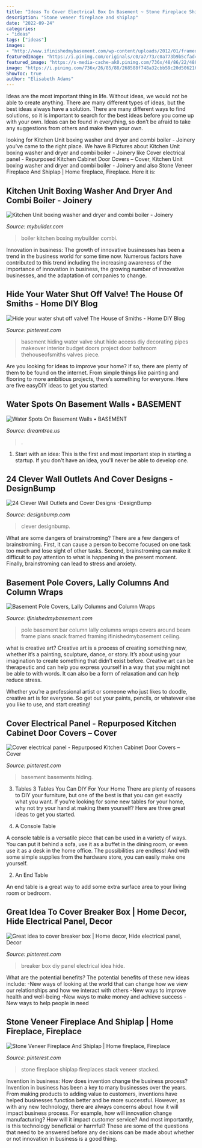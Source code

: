```yaml
---
title: "Ideas To Cover Electrical Box In Basement ~ Stone Fireplace Shiplap Fireplaces Stack Veneer Stacked"
description: "Stone veneer fireplace and shiplap"
date: "2022-09-24"
categories:
- "ideas"
tags: ["ideas"]
images:
- "http://www.ifinishedmybasement.com/wp-content/uploads/2012/01/framed-pole-with-future-snack-bar-plans.jpg"
featuredImage: "https://i.pinimg.com/originals/c0/a7/73/c0a773b9b5cfad420bc3ddfe771ae8ca.jpg"
featured_image: "https://s-media-cache-ak0.pinimg.com/736x/48/86/22/4886227a9bbfe770071e8293de3bff05--decorating-on-a-budget-decorating-blogs.jpg"
image: "https://i.pinimg.com/736x/26/85/88/268588f748a32cbb59c20d506216051d--stacked-stone-fireplaces-rock-fireplaces.jpg"
ShowToc: true
author: "Elisabeth Adams"
---
```



Ideas are the most important thing in life. Without ideas, we would not be able to create anything. There are many different types of ideas, but the best ideas always have a solution. There are many different ways to find solutions, so it is important to search for the best ideas before you come up with your own. Ideas can be found in everything, so don’t be afraid to take any suggestions from others and make them your own.

	

		
looking for Kitchen Unit boxing washer and dryer and combi boiler - Joinery you've came to the right place. We have 8 Pictures about Kitchen Unit boxing washer and dryer and combi boiler - Joinery like Cover electrical panel - Repurposed Kitchen Cabinet Door Covers – Cover, Kitchen Unit boxing washer and dryer and combi boiler - Joinery and also Stone Veneer Fireplace And Shiplap | Home fireplace, Fireplace. Here it is:
		
    
## Kitchen Unit Boxing Washer And Dryer And Combi Boiler - Joinery

<img loading=lazy src="https://photo.mybuilder.com/2_thumb/3281020_43538236c2.jpg" onerror="this.onerror=null;this.src='https://tse2.mm.bing.net/th?id=OIP.l11BM5bTIZ4zl2WG1dPIrgHaJ4&amp;pid=15.1';" alt="Kitchen Unit boxing washer and dryer and combi boiler - Joinery">

_Source: mybuilder.com_

>boiler kitchen boxing mybuilder combi. 

	

Innovation in business:
The growth of innovative businesses has been a trend in the business world for some time now. Numerous factors have contributed to this trend including the increasing awareness of the importance of innovation in business, the growing number of innovative businesses, and the adaptation of companies to change.

    
## Hide Your Water Shut Off Valve! The House Of Smiths - Home DIY Blog

<img loading=lazy src="https://s-media-cache-ak0.pinimg.com/736x/48/86/22/4886227a9bbfe770071e8293de3bff05--decorating-on-a-budget-decorating-blogs.jpg" onerror="this.onerror=null;this.src='https://tse4.mm.bing.net/th?id=OIP.v02EBzNMaNN7MKh5K2OqPwHaMO&amp;pid=15.1';" alt="Hide your water shut off valve! The House of Smiths - Home DIY Blog">

_Source: pinterest.com_

>basement hiding water valve shut hide access diy decorating pipes makeover interior budget doors project door bathroom thehouseofsmiths valves piece. 

	

Are you looking for ideas to improve your home? If so, there are plenty of them to be found on the internet. From simple things like painting and flooring to more ambitious projects, there’s something for everyone. Here are five easyDIY ideas to get you started: 

    
## Water Spots On Basement Walls • BASEMENT

<img loading=lazy src="https://s3.wasabisys.com/dreamtree/2017/08/water-spots-on-basement-walls-water-spots-on-basement-walls-montana-photos-3072-x-2304-1024x1024.jpg" onerror="this.onerror=null;this.src='https://tse4.mm.bing.net/th?id=OIP.aFzqNujAjz1AsB4zdxkWTwHaHa&amp;pid=15.1';" alt="Water Spots On Basement Walls • BASEMENT">

_Source: dreamtree.us_

>. 

	

1. Start with an idea: This is the first and most important step in starting a startup. If you don't have an idea, you'll never be able to develop one. 

    
## 24 Clever Wall Outlets And Cover Designs -DesignBump

<img loading=lazy src="http://designbump.com/wp-content/uploads/2014/09/power-socket-001.jpg" onerror="this.onerror=null;this.src='https://tse4.mm.bing.net/th?id=OIP.B1R-8A_r9vbn_n4Zk7_dSQAAAA&amp;pid=15.1';" alt="24 Clever Wall Outlets and Cover Designs -DesignBump">

_Source: designbump.com_

>clever designbump. 

	

What are some dangers of brainstroming?
There are a few dangers of brainstroming. First, it can cause a person to become focused on one task too much and lose sight of other tasks. Second, brainstroming can make it difficult to pay attention to what is happening in the present moment. Finally, brainstroming can lead to stress and anxiety.

    
## Basement Pole Covers, Lally Columns And Column Wraps

<img loading=lazy src="http://www.ifinishedmybasement.com/wp-content/uploads/2012/01/framed-pole-with-future-snack-bar-plans.jpg" onerror="this.onerror=null;this.src='https://tse3.mm.bing.net/th?id=OIP.YUZ-q-QMDC_NClNbudC3YQHaFQ&amp;pid=15.1';" alt="Basement Pole Covers, Lally Columns and Column Wraps">

_Source: ifinishedmybasement.com_

>pole basement bar column lally columns wraps covers around beam frame plans snack framed framing ifinishedmybasement ceiling. 

	

what is creative art?
Creative art is a process of creating something new, whether it’s a painting, sculpture, dance, or story. It’s about using your imagination to create something that didn’t exist before. 
Creative art can be therapeutic and can help you express yourself in a way that you might not be able to with words. It can also be a form of relaxation and can help reduce stress. 

Whether you’re a professional artist or someone who just likes to doodle, creative art is for everyone. So get out your paints, pencils, or whatever else you like to use, and start creating!

    
## Cover Electrical Panel - Repurposed Kitchen Cabinet Door Covers – Cover

<img loading=lazy src="https://i.pinimg.com/originals/a4/ac/46/a4ac467abf612307e9020058e02cdef9.jpg" onerror="this.onerror=null;this.src='https://tse2.mm.bing.net/th?id=OIP.Qn91jOpkoi4efQM-2gbvJAHaLI&amp;pid=15.1';" alt="Cover electrical panel - Repurposed Kitchen Cabinet Door Covers – Cover">

_Source: pinterest.com_

>basement basements hiding. 

	

3. Tables
3 Tables You Can DIY For Your Home
There are plenty of reasons to DIY your furniture, but one of the best is that you can get exactly what you want. If you're looking for some new tables for your home, why not try your hand at making them yourself? Here are three great ideas to get you started.

1. A Console Table

A console table is a versatile piece that can be used in a variety of ways. You can put it behind a sofa, use it as a buffet in the dining room, or even use it as a desk in the home office. The possibilities are endless! And with some simple supplies from the hardware store, you can easily make one yourself.

2. An End Table

An end table is a great way to add some extra surface area to your living room or bedroom.

    
## Great Idea To Cover Breaker Box | Home Decor, Hide Electrical Panel, Decor

<img loading=lazy src="https://i.pinimg.com/originals/c0/a7/73/c0a773b9b5cfad420bc3ddfe771ae8ca.jpg" onerror="this.onerror=null;this.src='https://tse2.mm.bing.net/th?id=OIP.nCDYSDb9NSmREHfR87sHwAHaLR&amp;pid=15.1';" alt="Great idea to cover breaker box | Home decor, Hide electrical panel, Decor">

_Source: pinterest.com_

>breaker box diy panel electrical idea hide. 

	

What are the potential benefits?
The potential benefits of these new ideas include: 
-New ways of looking at the world that can change how we view our relationships and how we interact with others 
-New ways to improve health and well-being 
-New ways to make money and achieve success 
-New ways to help people in need

    
## Stone Veneer Fireplace And Shiplap | Home Fireplace, Fireplace

<img loading=lazy src="https://i.pinimg.com/736x/26/85/88/268588f748a32cbb59c20d506216051d--stacked-stone-fireplaces-rock-fireplaces.jpg" onerror="this.onerror=null;this.src='https://tse4.mm.bing.net/th?id=OIP.23R5U1Fzsec5YXVMGq7TcgHaK2&amp;pid=15.1';" alt="Stone Veneer Fireplace And Shiplap | Home fireplace, Fireplace">

_Source: pinterest.com_

>stone fireplace shiplap fireplaces stack veneer stacked. 

	

Invention in business: How does invention change the business process?
Invention in business has been a key to many businesses over the years. From making products to adding value to customers, inventions have helped businesses function better and be more successful. However, as with any new technology, there are always concerns about how it will impact business process. For example, how will innovation change manufacturing? How will it impact customer service? And most importantly, is this technology beneficial or harmful? These are some of the questions that need to be answered before any decisions can be made about whether or not innovation in business is a good thing.

